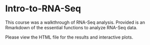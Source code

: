 # Intro-to-RNA-Seq
This course was a walkthrough of RNA-Seq analysis. Provided is an Rmarkdown of the essential functions to analyze RNA-Seq data.

Please view the HTML file for the results and interactive plots.
